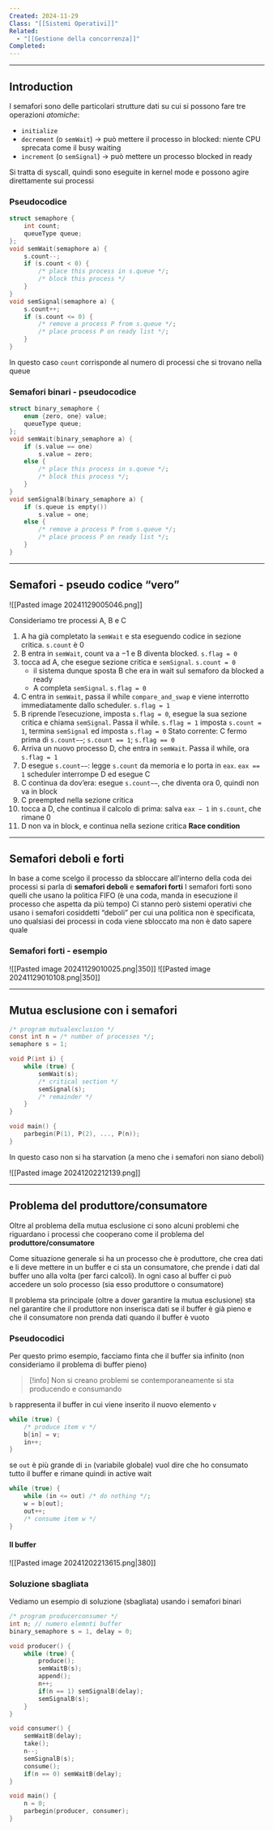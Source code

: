 ```yaml
---
Created: 2024-11-29
Class: "[[Sistemi Operativi]]"
Related:
  - "[[Gestione della concorrenza]]"
Completed:
---
```

  ---
## Introduction
I semafori sono delle particolari strutture dati su cui si possono fare tre operazioni *atomiche*:
- `initialize`
- `decrement` (o `semWait`) → può mettere il processo in blocked: niente CPU sprecata come il busy waiting
- `increment` (o `semSignal`) → può mettere un processo blocked in ready

Si tratta di syscall, quindi sono eseguite in kernel mode e possono agire direttamente sui processi

### Pseudocodice
```c
struct semaphore {
	int count;
	queueType queue;
};
void semWait(semaphore a) {
	s.count--;
	if (s.count < 0) {
		/* place this process in s.queue */;
		/* block this process */
	}
}
void semSignal(semaphore a) {
	s.count++;
	if (s.count <= 0) {
		/* remove a process P from s.queue */;
		/* place process P on ready list */;
	}
}
```
In questo caso `count` corrisponde al numero di processi che si trovano nella queue

### Semafori binari - pseudocodice
```c
struct binary_semaphore {
	enum {zero, one} value;
	queueType queue;
};
void semWait(binary_semaphore a) {
	if (s.value == one)
		s.value = zero;
	else {
		/* place this process in s.queue */;
		/* block this process */;
	}
}
void semSignalB(binary_semaphore a) {
	if (s.queue is empty())
		s.value = one;
	else {
		/* remove a process P from s.queue */;
		/* place process P on ready list */;
	}
}
```

---
## Semafori - pseudo codice “vero”
![[Pasted image 20241129005046.png]]

Consideriamo tre processi A, B e C
1. A ha già completato la `semWait` e sta eseguendo codice in sezione critica. `s.count` è $0$
2. B entra in `semWait`, count va a $−1$ e B diventa blocked. `s.flag = 0`
3. tocca ad A, che esegue sezione critica e `semSignal`. `s.count = 0`
	- il sistema dunque sposta B che era in wait sul semaforo da blocked a ready
	- A completa `semSignal`. `s.flag = 0`
4. C entra in `semWait`, passa il while `compare_and_swap` e viene interrotto immediatamente dallo scheduler. `s.flag = 1`
5. B riprende l’esecuzione, imposta `s.flag = 0`, esegue la sua sezione critica e chiama `semSignal`. Passa il while. `s.flag = 1` imposta `s.count = 1`, termina `semSignal` ed imposta `s.flag = 0`
Stato corrente: C fermo prima di `s.count−−`; `s.count == 1`; `s.flag == 0`
6. Arriva un nuovo processo D, che entra in `semWait`. Passa il while, ora `s.flag = 1`
7. D esegue `s.count−−`: legge `s.count` da memoria e lo porta in `eax`. `eax == 1` scheduler interrompe D ed esegue C
8. C continua da dov’era: esegue `s.count−−`, che diventa ora $0$, quindi non va in block
9. C preempted nella sezione critica
10. tocca a D, che continua il calcolo di prima: salva `eax − 1` in `s.count`, che rimane $0$
11. D non va in block, e continua nella sezione critica
**Race condition**

---
## Semafori deboli e forti
In base a come scelgo il processo da sbloccare all’interno della coda dei processi si parla di **semafori deboli** e **semafori forti**
I semafori forti sono quelli che usano la politica FIFO (è una coda, manda in esecuzione il processo che aspetta da più tempo)
Ci stanno però sistemi operativi che usano i semafori cosiddetti “deboli” per cui una politica non è specificata, uno qualsiasi dei processi in coda viene sbloccato ma non è dato sapere quale

### Semafori forti - esempio
![[Pasted image 20241129010025.png|350]]
![[Pasted image 20241129010108.png|350]]

---
## Mutua esclusione con i semafori
```c
/* program mutualexclusion */
const int n = /* number of processes */;
semaphore s = 1;

void P(int i) {
	while (true) {
		semWait(s);
		/* critical section */
		semSignal(s);
		/* remainder */
	}
}

void main() {
	parbegin(P(1), P(2), ..., P(n));
}
```
In questo caso non si ha starvation (a meno che i semafori non siano deboli)

![[Pasted image 20241202212139.png]]

---
## Problema del produttore/consumatore
Oltre al problema della mutua esclusione ci sono alcuni problemi che riguardano i processi che cooperano come il problema del **produttore/consumatore**

Come situazione generale si ha un processo che è produttore, che crea dati e li deve mettere in un buffer e ci sta un consumatore, che prende i dati dal buffer uno alla volta (per farci calcoli). In ogni caso al buffer ci può accedere un solo processo (sia esso produttore o consumatore)

Il problema sta principale (oltre a dover garantire la mutua esclusione) sta nel garantire che il produttore non inserisca dati se il buffer è già pieno e che il consumatore non prenda dati quando il buffer è vuoto

### Pseudocodici
Per questo primo esempio, facciamo finta che il buffer sia infinito (non consideriamo il problema di buffer pieno)

>[!info]
>Non si creano problemi se contemporaneamente si sta producendo e consumando

`b` rappresenta il buffer in cui viene inserito il nuovo elemento `v`
```c
while (true) {
	/* produce item v */
	b[in] = v;
	in++;
}
```

se `out` è più grande di `in` (variabile globale) vuol dire che ho consumato tutto il buffer e rimane quindi in active wait
```c
while (true) {
	while (in <= out) /* do nothing */;
	w = b[out];
	out++;
	/* consume item w */
}
```

#### Il buffer
![[Pasted image 20241202213615.png|380]]

### Soluzione sbagliata
Vediamo un esempio di soluzione (sbagliata) usando i semafori binari

```c
/* program producerconsumer */
int n; // numero elemnti buffer
binary_semaphore s = 1, delay = 0;

void producer() {
	while (true) {
		produce();
		semWaitB(s);
		append();
		n++;
		if(n == 1) semSignalB(delay);
		semSignalB(s);
	}
}

void consumer() {
	semWaitB(delay);
	take();
	n--;
	semSignalB(s);
	consume();
	if(n == 0) semWaitB(delay);
}

void main() {
	n = 0;
	parbegin(producer, consumer);
}
```